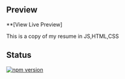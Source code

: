 


## Preview



**[View Live Preview] 

This is a copy of my resume in JS,HTML,CSS 
## Status


[![npm version](https://img.shields.io/npm/v/startbootstrap-creative.svg)](https://www.npmjs.com/package/startbootstrap-creative)

